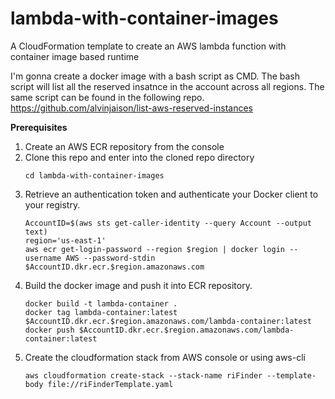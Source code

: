 # lambda-with-container-images
A CloudFormation template to create an AWS lambda function with container image based runtime

I'm gonna create a docker image with a bash script as CMD. The bash script will list all the reserved insatnce in the account across all regions. The same script can be found in the following repo.
https://github.com/alvinjaison/list-aws-reserved-instances

**Prerequisites**

1. Create an AWS ECR repository from the console
2. Clone this repo and enter into the cloned repo directory
   ```
   cd lambda-with-container-images
   ```
3. Retrieve an authentication token and authenticate your Docker client to your registry.
   ```
   AccountID=$(aws sts get-caller-identity --query Account --output text)
   region='us-east-1'
   aws ecr get-login-password --region $region | docker login --username AWS --password-stdin $AccountID.dkr.ecr.$region.amazonaws.com
   ```
5. Build the docker image and push it into ECR repository. 
   ```
   docker build -t lambda-container .
   docker tag lambda-container:latest $AccountID.dkr.ecr.$region.amazonaws.com/lambda-container:latest
   docker push $AccountID.dkr.ecr.$region.amazonaws.com/lambda-container:latest
   ```
4. Create the cloudformation stack from AWS console or using aws-cli
   ```
   aws cloudformation create-stack --stack-name riFinder --template-body file://riFinderTemplate.yaml
   ```
   
